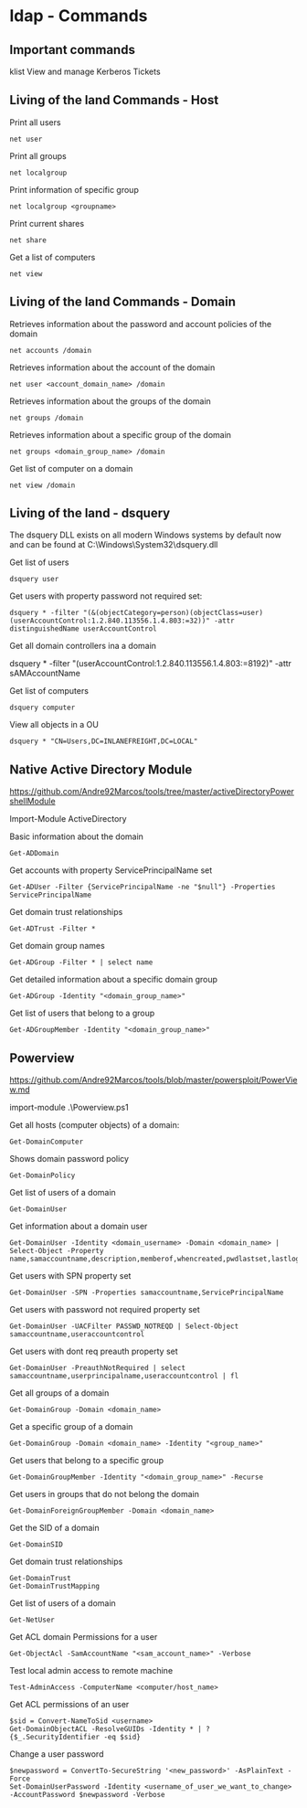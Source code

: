 # ldap - Commands

## Important commands

klist    View and manage Kerberos Tickets


## Living of the land Commands - Host

Print all users

    net user

Print all groups

    net localgroup

Print information of specific group

    net localgroup <groupname>

Print current shares

    net share

Get a list of computers

    net view



## Living of the land Commands - Domain

Retrieves information about the password and account policies of the domain

    net accounts /domain

Retrieves information about the account of the domain

    net user <account_domain_name> /domain

Retrieves information about the groups of the domain

    net groups /domain

Retrieves information about a specific group of the domain

    net groups <domain_group_name> /domain

Get list of computer on a domain

    net view /domain

## Living of the land - dsquery

The dsquery DLL exists on all modern Windows systems by default now and can be found at C:\Windows\System32\dsquery.dll

Get list of users

    dsquery user

Get users with property password not required set:

    dsquery * -filter "(&(objectCategory=person)(objectClass=user)(userAccountControl:1.2.840.113556.1.4.803:=32))" -attr distinguishedName userAccountControl


Get all domain controllers ina a domain

dsquery * -filter "(userAccountControl:1.2.840.113556.1.4.803:=8192)" -attr sAMAccountName

Get list of computers

    dsquery computer

View all objects in a OU

    dsquery * "CN=Users,DC=INLANEFREIGHT,DC=LOCAL"





## Native Active Directory Module

https://github.com/Andre92Marcos/tools/tree/master/activeDirectoryPowershellModule

Import-Module ActiveDirectory

Basic information about the domain

    Get-ADDomain

Get accounts with property ServicePrincipalName set

    Get-ADUser -Filter {ServicePrincipalName -ne "$null"} -Properties ServicePrincipalName

Get domain trust relationships

    Get-ADTrust -Filter *

Get domain group names

    Get-ADGroup -Filter * | select name

Get detailed information about a specific domain group

    Get-ADGroup -Identity "<domain_group_name>"

Get list of users that belong to a group

    Get-ADGroupMember -Identity "<domain_group_name>"


## Powerview

https://github.com/Andre92Marcos/tools/blob/master/powersploit/PowerView.md

import-module .\Powerview.ps1


Get all hosts (computer objects) of a domain:

    Get-DomainComputer

Shows domain password policy

    Get-DomainPolicy

Get list of users of a domain

    Get-DomainUser

Get information about a domain user

    Get-DomainUser -Identity <domain_username> -Domain <domain_name> | Select-Object -Property name,samaccountname,description,memberof,whencreated,pwdlastset,lastlogontimestamp,accountexpires,admincount,userprincipalname,serviceprincipalname,useraccountcontrol

Get users with SPN property set

    Get-DomainUser -SPN -Properties samaccountname,ServicePrincipalName

Get users with password not required property set

    Get-DomainUser -UACFilter PASSWD_NOTREQD | Select-Object samaccountname,useraccountcontrol

Get users with dont req preauth property set

    Get-DomainUser -PreauthNotRequired | select samaccountname,userprincipalname,useraccountcontrol | fl

Get all groups of a domain

    Get-DomainGroup -Domain <domain_name>

Get a specific group of a domain

    Get-DomainGroup -Domain <domain_name> -Identity "<group_name>"

Get users that belong to a specific group

    Get-DomainGroupMember -Identity "<domain_group_name>" -Recurse

Get users in groups that do not belong the domain

    Get-DomainForeignGroupMember -Domain <domain_name>


Get the SID of a domain

    Get-DomainSID

Get domain trust relationships

    Get-DomainTrust
    Get-DomainTrustMapping

Get list of users of a domain

    Get-NetUser

Get ACL domain Permissions for a user

    Get-ObjectAcl -SamAccountName "<sam_account_name>" -Verbose

Test local admin access to remote machine

    Test-AdminAccess -ComputerName <computer/host_name>

Get ACL permissions of an user

    $sid = Convert-NameToSid <username>
    Get-DomainObjectACL -ResolveGUIDs -Identity * | ? {$_.SecurityIdentifier -eq $sid}

Change a user password

    $newpassword = ConvertTo-SecureString '<new_password>' -AsPlainText -Force
    Set-DomainUserPassword -Identity <username_of_user_we_want_to_change> -AccountPassword $newpassword -Verbose
